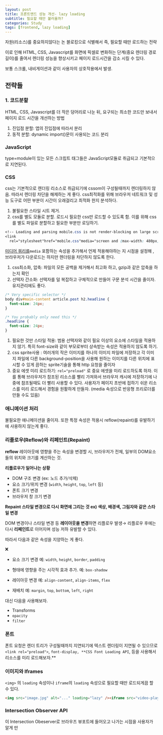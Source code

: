```yaml
---
layout: post
title: 프론트엔드 성능 개선- lazy loading
subtitle: 필요할 때만 불러올까?
categories: Study
tags: [frontend, lazy loading]
---
```


자원(리소스)를 중요하지않다는 논 블로킹으로 식별해서 즉, 필요할 때만 로드하는 전략

이로 인해 HTML, CSS, Javascript를 화면에 픽셀로 변화하는 단계(중요 렌더링 경로 길이)를 줄여서 렌더링 성능을 향상시키고 페이지 로드시간을 감소 시킬 수 있다.

보통 스크롤, 내비게이션과 같이 사용자의 상호작용에서 발생.

## 전략들

### 1. 코드분할

HTML, CSS, Javascript를 더 작은 덩어리로 나눈 뒤, 요구되는 최소한 코드만 보내서 페이지 로드 시간을 개선하는 방법

1. 진입점 분할: 앱의 진입점에 따라서 분리
2. 동적 분할: dynamic import()문이 사용되는 코드 분리

### JavaScript

type=module이 있는 모든 스크립트 태그들은 JavaScript모듈로 취급되고 기본적으로 지연된다.

### CSS

css는 기본적으로 렌더링 리소스로 취급되기에 cssom이 구성될때까지 렌더링하지 않음. 따라서 렌더링 차단을 해제하는 게 좋다. css최적화를 위해 브라우저 네트워크 및 성능 도구로 어떤 부분이 시간이 오래걸리고 최적화 한지 분석하다.

1. 불필요한 스타일 시트 제거.
2. css를 별도 모듈로 분할. 로드시 필요한 css만 로드할 수 있도록 함. 이를 위해 css를 별도 파일로 분할하고 필요한 부분만 로딩하기.

```css
<!-- Loading and parsing mobile.css is not render-blocking on large screens -->
<link
  rel="stylesheet"href="mobile.css"media="screen and (max-width: 480px)" />
```

[미디어 쿼리를](https://developer.mozilla.org/en-US/docs/Web/CSS/CSS_media_queries/Using_media_queries)`media` 포함하는 속성을 추가해서 언제 적용해야하는 지 시점을 설정해 , 브라우저가 다운로드는 하지만 렌더링을 차단하지 않도록 한다.

1. css최소화, 압축: 파일의 모든 공백을 제거해서 최고화 하고, gzip과 같은 압축을 하는지 확인
2. 선택자 간소화: 선택자를 덜 복잡하고 구체적으로 만들어 구문 분석 시간을 줄이자. 유지관리에도 좋다.

```css
/* Very specific selector */
body div#main-content article.post h2.headline {
  font-size: 24px;
}

/* You probably only need this */
.headline {
  font-size: 24px;
}
```

1. 필요한 것만 스타일 적용: 범용 선택자와 같이 필요 이상의 요소에 스타일을 적용하지 않기. 특히 font-size와 같이 부모로부터 상속받는 속성은 적용하지 않도록 하기.
2. css sprite사용 : 여러개의 작은 이미지를 하나의 이미지 파일에 저장하고 각 이미지 파일에 다른 background-position을 사용해 원하는 이미지를 다른 위치에 표시할 수 있게 끔하는 sprite기술을 통해 http 요청을 줄이자
3. 중요 에셋 미리 로드하기: `rel="preload"` 로 중요 에셋을 미리 로드하도록 하자. 이를 통해 브라우저가 참조된 리소스를 빨리 가져와서 브라우저 캐시에 저장하기에 나중에 참조될때도 더 빨리 사용할 수 있다.
   사용자가 페이지 초반에 접하기 쉬운 리소스를 미리 로드해서 경험을 원활하게 만들자. (media 속성으로 반응형 프리로더를 만들 수도 있음)

### 애니메이션 처리

불필요한 애니메이션을 줄이자. 또한 특정 속성은 적용시 reflow(repaint)를 유발하기에 사용하지 않는게 좋다.

### **리플로우(Reflow)와 리페인트(Repaint)**

**reflow**
레이아웃에 영향을 주는 속성을 변경할 시, 브라우저가 전체, 일부의 DOM요소들의 위치와 크기를 계산하는 것.

**리플로우가 일어나는 상황**

- DOM 구조 변경 (ex: 노드 추가/삭제)
- 요소 크기/위치 변경 (`width`, `height`, `top`, `left` 등)
- 폰트 크기 변경
- 브라우저 창 크기 변경

**Repaint
스타일 변경으로 다시 화면에 그리는 것 ex) 색상, 배경색, 그림자와 같은 스타일 변경**

DOM 변경이나 스타일 변경 등 **레이아웃을 변경**하면 리플로우 발생→ 리플로우 후에는 다시 **리페인트**로 이어지며 성능 저하 유발할 수 있다.

따라서 다음과 같은 속성을 지양하는 게 좋다.

<aside>
❌

- 요소 크기 변경 예: `width`, `height`, `border`, `padding`

- 형태에 영향을 주는 시각적 효과 추가. 예: `box-shadow`

- 레이아웃 변경 예: `align-content`, `align-items`, `flex`

- 재배치 예: `margin`, `top`, `bottom`, `left`, `right`
</aside>

대신 다음을 사용해보자.

- Transforms
- `opacity`
- `filter`

### 폰트

폰트 요청은 렌더 트리가 구성될때까지 지연되기에 텍스트 렌더링이 지연될 수 있으므로 `<link rel="preload">`, `font-display, **CSS Font Loading API`, 등을 사용해서 리소스를 미리 로드해보자.\*\*

### 이미지와 Iframes

`<img>` 의 `loading` 속성이나 `iframe`의 `loading` 속성으로 필요할 때만 로드되게끔 할 수 있다.

```html
<img src="image.jpg" alt="..." loading="lazy" /><iframe src="video-player.html"
```

### **Intersection Observer API**

이 Intersection Obeserver로 브라우즈 뷰포트에 들어오고 나가는 시점을 사용자가 알게 만
